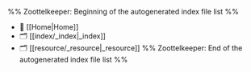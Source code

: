 %% Zoottelkeeper: Beginning of the autogenerated index file list  %%
- 📄 [[Home|Home]]
- 🗂️ [[index/_index|_index]]
- 🗂️ [[resource/_resource|_resource]]
%% Zoottelkeeper: End of the autogenerated index file list  %%
